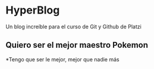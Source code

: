 # HyperBlog
Un blog increíble para el curso de Git y Github de Platzi

## Quiero ser el mejor maestro Pokemon
*Tengo que ser le mejor, mejor que nadie más
